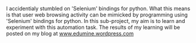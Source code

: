 I accidentialy stumbled on 'Selenium' bindings for python. 
What this means is that user web browsing activity can be mimicked by programming using 'Selenium' bindings for python.
In this sub-project, my aim is to learn and experiment with this automation task.
The results of my learning will be posted on my blog at www.edumine.wordpress.com
